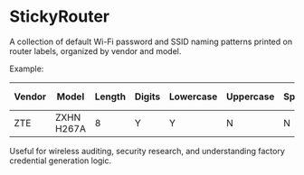 # StickyRouter
A collection of default Wi-Fi password and SSID naming patterns printed on router labels, organized by vendor and model. 

Example:

| Vendor | Model    | Length | Digits | Lowercase | Uppercase | Special | MAC Address | IP Address | Web Username | Web Password |
|--------|------------   |--------|--------|------------|------------|--------|--------------|-------------|-------------|---------------|
| ZTE    | ZXHN H267A    | 8      | Y      | Y          | N          | N      | 30:1F:48 | 192.168.1.1 | admin | aisadmin |

Useful for wireless auditing, security research, and understanding factory credential generation logic.
